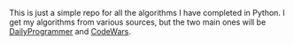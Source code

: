 This is just a simple repo for all the algorithms I have completed in Python.
I get my algorithms from various sources, but the two main ones will be
[DailyProgrammer](reddit.com/r/dailyprogrammer) and [CodeWars](codewars.com).
